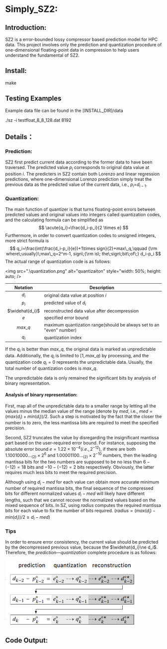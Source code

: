 # Simply_SZ2:

## Introduction:

SZ2 is a error-bounded lossy compressor based prediction model for HPC data. This project involves only the prediction and quantization procedure of  one-dimensional floating-point data in compression to help users understand the fundamental of SZ2.



## Install:

make



## Testing Examples

Example data file can be found in the [INSTALL_DIR]/data

./sz -i testfloat_8_8_128.dat 8192



## Details：

### Prediction:

SZ2 first predict current data according to the former data to have been traversed. The predicted value $p_i$ corresponds to original data value at position $i$. The predicters in SZ2 contain both Lorenzo and linear regression predictions, where one-dimensional Lorenzo prediction simply treat the previous data as the predicted value of the current data, i.e., $p_i$=$d_{i-1}$.

### Quantization:

The main function of quantizer is that turns floating-point errors between predicted values and original values into integers called quantization codes, and the calculating formula can be simplified as
$$
\acute{q_i}=\frac{d_i-p_i}{2 \times e}
$$
Furthermore, in order to convert quantization codes to unsigned integers, more strict formula is 
$$
q_i=\frac{int(\frac{d_i-p_i}{e})+1\times sign}{2}+max\_q,\qquad {\rm where\;usually}\;max\_q=2^m-1, sign\;{\rm is\; the\;sign\;bit\;of\;} d_i-p_i
$$
The actual range of quantization code is as follows:

<img src=".\quantization.png" alt="quantizaiton" style="width: 50%; height: auto; />



|    Notation     | Description                                                  |
| :-------------: | ------------------------------------------------------------ |
|      $d_i$      | original data value at position $i$                          |
|      $p_i$      | predicted value of $d_i$                                     |
| $\widehat{d_i}$ | reconstructed data value after decompression                 |
|       $e$       | specified error bound                                        |
|    $max\_q$     | maximum quantization range(should be always set to an "even" number) |
|      $q_i$      | quantization index                                           |



If the $q_i$ is better than $max\_q$, the original data is marked as unpredictable data. Additionally, the $q_i$ is limited to $[1,max\_q)$ by processing, and the quantization code $q_i=0$ represents the unpredictable data. Usually, the total number of quantization codes is $max\_q$. 

The unpredictable data is only remained the significant bits by analysis of binary representation.

#### Analysis of binary representation:

First, map all of the unpredictable data to a smaller range by letting all the values minus the median value of the range (denote by $med$, i.e., $med=(max(d_i)+min(d_i))/2$. Such a step is motivated by the fact that the closer the number is to zero, the less mantissa bits are required to meet the specified precision.

Second, SZ2 truncates the value by disregarding the insignificant mantissa part based on the user-required error bound. For instance, supposing the absolute error bound $e=1.22 \times 10^{-4}(i.e.,2^{-12})$, if there are both $1.10010000..._{(2)}×2^6$ and $1.00001100..._{(2)}×2^{−10}$ numbers,  then the leading mantissa bits for the two numbers are supposed to be no less than $6−(−12)=18$ bits and $−10−(−12)=2$ bits respectively. Obviously, the latter requires much less bits to meet the required precision.

Although using $d_i-med$ for each value can obtain more accurate minimum number of required mantissa bits, the final sequence of the compressed bits for different normalized values $d_i-med$ will likely have different lengths, such that we cannot recover the normalized values based on the mixed sequence of bits. In SZ, using $radius$  computes the required mantissa bits for each value to fix the number of bits required. $(radius=(max(d_i)-min(d_i))/2 \ge d_i-med)$



### Tips

In order to ensure error consistency, the current value should be predicted by the decompressed previous value, because the $\widehat{d_i}\ne d_i$. Therefore, the $prediction—quantization$ complete procedure is  as follows:

<img src=".\procedure.png" alt="procedure" style="zoom:80%;" />

## Code Output:
